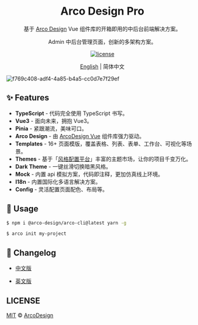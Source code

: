 <div align="center">
  <h1>Arco Design Pro</h1>
</div>

<div align="center">

基于 [Arco Design](https://arco.design/) Vue 组件库的开箱即用的中后台前端解决方案。

Admin 中后台管理页面，创新的多架构方案。

[![license](https://img.shields.io/badge/license-MIT-blue.svg)](https://github.com/arco-design/arco-design-pro/blob/main/LICENSE)

</div>


<div align="center">

[English](./README.md) | 简体中文

</div>

![f769c408-adf4-4a85-b4a5-cc0d7e7f29ef](https://user-images.githubusercontent.com/19399269/148364725-b7a36383-04a9-4d67-87a4-91e970d0d083.gif)

## ✨ Features

- **TypeScript**  -  代码完全使用 TypeScript 书写。
- **Vue3** - 面向未来，拥抱 Vue3。
- **Pinia** - 紧跟潮流，美味可口。
- **Arco Design**  -  由 [ArcoDesign Vue](https://github.com/arco-design/arco-design-vue) 组件库强力驱动。
- **Templates** - 16+ 页面模版，覆盖表格、列表、表单、工作台、可视化等场景。
- **Themes** - 基于「[风格配置平台](https://arco.design/themes)」丰富的主题市场，让你的项目千变万化。
- **Dark Theme**  -  一键丝滑切换暗黑风格。
- **Mock**  -  内置 api 模拟方案，代码即注释，更加仿真线上环境。
- **I18n** - 内置国际化多语言解决方案。
- **Config** - 灵活配置页面配色、布局等。


## 🌈 Usage

```bash
$ npm i @arco-design/arco-cli@latest yarn -g

$ arco init my-project
```

## 💎 Changelog

- [中文版](https://github.com/arco-design/arco-design-pro-vue/blob/main/docs/changelog.zh-CN.md)

- [英文版](https://github.com/arco-design/arco-design-pro-vue/blob/main/docs/changelog.md)

## LICENSE

[MIT](./LICENSE) © [ArcoDesign](https://arco.design)

